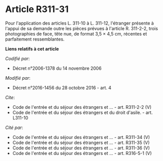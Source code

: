 # Article R311-31

Pour l'application des articles L. 311-10 à L. 311-12, l'étranger présente à l'appui de sa demande outre les pièces prévues à
l'article R. 311-2-2, trois photographies de face, tête nue, de format 3,5 × 4,5 cm, récentes et parfaitement ressemblantes.

**Liens relatifs à cet article**

_Codifié par_:

  - Décret n°2006-1378 du 14 novembre 2006

_Modifié par_:

  - Décret n°2016-1456 du 28 octobre 2016 - art. 4

_Cite_:

  - Code de l'entrée et du séjour des étrangers et ... - art. R311-2-2 (V)
  - Code de l'entrée et du séjour des étrangers et du droit d'asile. - art. L311-10

_Cité par_:

  - Code de l'entrée et du séjour des étrangers et ... - art. R311-34 (V)
  - Code de l'entrée et du séjour des étrangers et ... - art. R311-35 (V)
  - Code de l'entrée et du séjour des étrangers et ... - art. R311-36 (V)
  - Code de l'entrée et du séjour des étrangers et ... - art. R316-5-1 (V)
